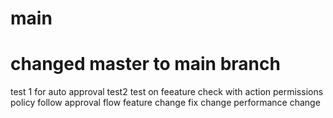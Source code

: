 # main
# changed master to main branch
test 1 for auto approval
test2
test on feeature
check with action permissions policy
follow approval flow
feature change
fix change
performance change
